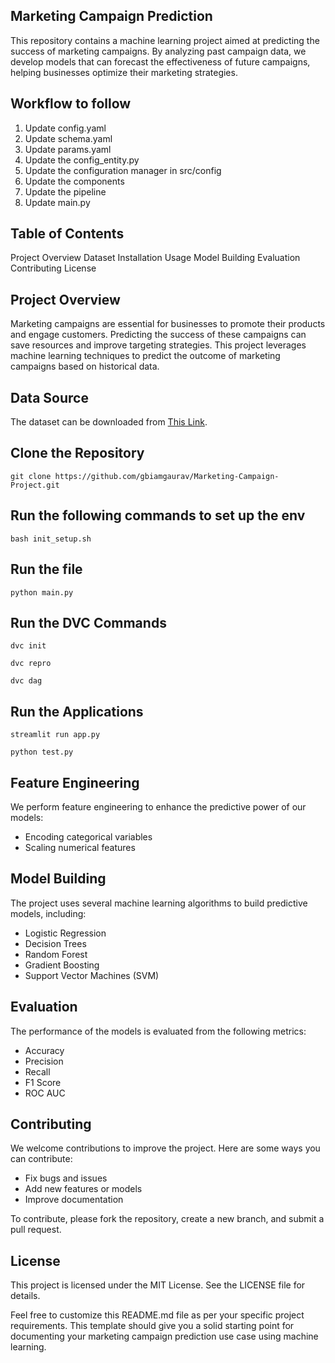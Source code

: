 ## Marketing Campaign Prediction
This repository contains a machine learning project aimed at predicting the success of marketing campaigns. By analyzing past campaign data, we develop models that can forecast the effectiveness of future campaigns, helping businesses optimize their marketing strategies.

## Workflow to follow
1. Update config.yaml
2. Update schema.yaml
3. Update params.yaml
4. Update the config_entity.py
5. Update the configuration manager in src/config
6. Update the components
7. Update the pipeline
8. Update main.py


## Table of Contents
Project Overview
Dataset
Installation
Usage
Model Building
Evaluation
Contributing
License


## Project Overview
Marketing campaigns are essential for businesses to promote their products and engage customers. Predicting the success of these campaigns can save resources and improve targeting strategies. This project leverages machine learning techniques to predict the outcome of marketing campaigns based on historical data.


## Data Source
The dataset can be downloaded from [This Link](https://www.kaggle.com/datasets/sujithmandala/marketing-campaign-positive-response-prediction).




## Clone the Repository
```git clone https://github.com/gbiamgaurav/Marketing-Campaign-Project.git```


## Run the following commands to set up the env
```bash init_setup.sh```


## Run the file
```python main.py```


## Run the DVC Commands
```dvc init```


```dvc repro```


```dvc dag```


## Run the Applications

```streamlit run app.py```

```python test.py```

## Feature Engineering
We perform feature engineering to enhance the predictive power of our models:

* Encoding categorical variables
* Scaling numerical features




## Model Building
The project uses several machine learning algorithms to build predictive models, including:
* Logistic Regression
* Decision Trees
* Random Forest
* Gradient Boosting
* Support Vector Machines (SVM)



## Evaluation
The performance of the models is evaluated from the following metrics:

* Accuracy
* Precision
* Recall
* F1 Score
* ROC AUC




## Contributing
We welcome contributions to improve the project. Here are some ways you can contribute:

* Fix bugs and issues
* Add new features or models
* Improve documentation

To contribute, please fork the repository, create a new branch, and submit a pull request.


## License
This project is licensed under the MIT License. See the LICENSE file for details.

Feel free to customize this README.md file as per your specific project requirements. This template should give you a solid starting point for documenting your marketing campaign prediction use case using machine learning.
